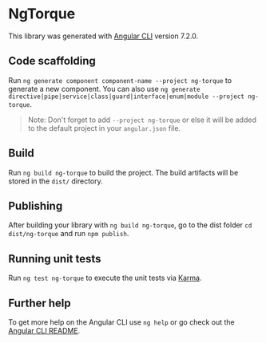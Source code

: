 # NgTorque

This library was generated with [Angular CLI](https://github.com/angular/angular-cli) version 7.2.0.

## Code scaffolding

Run `ng generate component component-name --project ng-torque` to generate a new component. You can also use `ng generate directive|pipe|service|class|guard|interface|enum|module --project ng-torque`.
> Note: Don't forget to add `--project ng-torque` or else it will be added to the default project in your `angular.json` file. 

## Build

Run `ng build ng-torque` to build the project. The build artifacts will be stored in the `dist/` directory.

## Publishing

After building your library with `ng build ng-torque`, go to the dist folder `cd dist/ng-torque` and run `npm publish`.

## Running unit tests

Run `ng test ng-torque` to execute the unit tests via [Karma](https://karma-runner.github.io).

## Further help

To get more help on the Angular CLI use `ng help` or go check out the [Angular CLI README](https://github.com/angular/angular-cli/blob/master/README.md).

